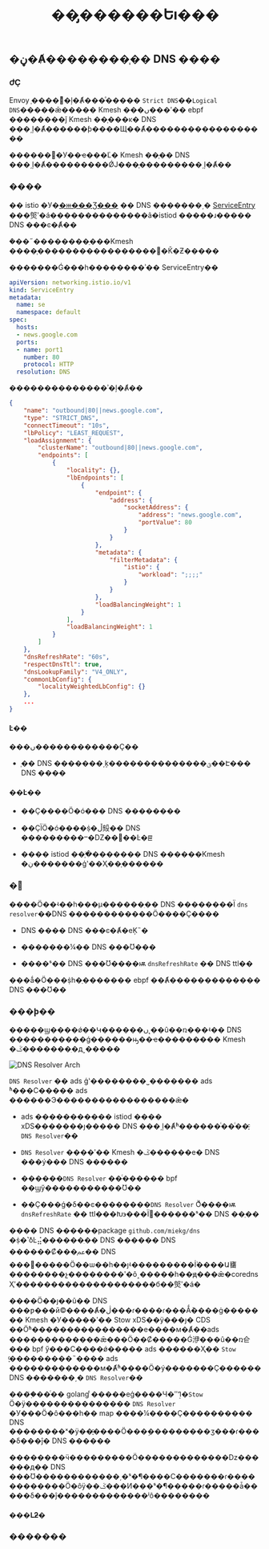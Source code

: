 ﻿---
title: ��̡������Եı���
authors:
- "@zhxuzhonghu"
reviewers:
- 
approvers:
- 


creation-date: 2024-05-08

---

## �ڼ�Ⱥ��������֧�� DNS ����

<!--
�������� KEP �ı��⡣���ּ�̡��򵥺������ԡ�һ���õı�����԰������� KEP �����ݣ�����Ӧ�ñ���Ϊ�κ�����һ���֡�
-->

### ժҪ

<!--
���ڶ������ɸ����������û�Ϊ���ĵ��ĵ����緢��˵���򿪷�·��ͼ���ǳ���Ҫ��
һ���õ�ժҪ����������һ������ĳ��ȡ�
-->

Envoy ֧����಻ͬ�ļ�Ⱥ���ͣ����� `Strict DNS`��`Logical DNS`�����ǣ����� Kmesh ���ں���ʹ�� ebpf ��������ǰ Kmesh ��֧���κ� DNS ���͵ļ�Ⱥ������ƥ����Щ��Ⱥ������������������

������᰸�У��ҽ���Ľ� Kmesh ��֧�� DNS ���͵ļ�Ⱥ���������ǾͿ���֧���������͵ļ�Ⱥ��

### ����

<!--
����������ȷ�г� KEP �Ķ�����Ŀ��ͷ�Ŀ�ꡣ����Ϊʲô���ĺ���Ҫ�Լ����û��ĺô���
-->

�� istio �У�[�ⲿ���Ʒ���](https://kubernetes.io/docs/concepts/services-networking/service/#externalname) �� DNS �������͵� [ServiceEntry](https://istio.io/latest/docs/reference/config/networking/service-entry/#ServiceEntry-Resolution) ���㷺ʹ�á��������������ã�istiod �����ɹ����� DNS ���ͼ�Ⱥ��

�ܶ��˶��������ַ���Kmesh ����֧�����������������޷�Ǩ�Ƶ�����

�������Ǵ���һ��������ʾ�� ServiceEntry��

```yaml
apiVersion: networking.istio.io/v1
kind: ServiceEntry
metadata:
  name: se
  namespace: default
spec:
  hosts:
  - news.google.com
  ports:
  - name: port1
    number: 80
    protocol: HTTP
  resolution: DNS
```

��������������ʾ�ļ�Ⱥ��

```json
{
    "name": "outbound|80||news.google.com",
    "type": "STRICT_DNS",
    "connectTimeout": "10s",
    "lbPolicy": "LEAST_REQUEST",
    "loadAssignment": {
        "clusterName": "outbound|80||news.google.com",
        "endpoints": [
            {
                "locality": {},
                "lbEndpoints": [
                    {
                        "endpoint": {
                            "address": {
                                "socketAddress": {
                                    "address": "news.google.com",
                                    "portValue": 80
                                }
                            }
                        },
                        "metadata": {
                            "filterMetadata": {
                                "istio": {
                                    "workload": ";;;;"
                                }
                            }
                        },
                        "loadBalancingWeight": 1
                    }
                ],
                "loadBalancingWeight": 1
            }
        ]
    },
    "dnsRefreshRate": "60s",
    "respectDnsTtl": true,
    "dnsLookupFamily": "V4_ONLY",
    "commonLbConfig": {
        "localityWeightedLbConfig": {}
    },
    ...
}
```

#### Ŀ��

<!--
�г� KEP �ľ���Ŀ�ꡣ����ͼʵ��ʲô���������֪�����Ѿ��ɹ���
-->

���ں������������Ҫ��

- ֧�� DNS �������͵ķ��������������ؿ��Է��� DNS ����

#### ��Ŀ��

<!--
�� KEP �ķ�Χ֮����ʲô���г���Ŀ�������ڼ������۲�ȡ�ý�չ��
-->

- ��Ҫ����Ӧ�ó��� DNS ��������

- ��ҪΪӦ�ó����ṩ�ڵ㱾�� DNS ���������ⲻ�Ǳ��᰸��Ŀ�ꡣ

- ���� istiod ��֧�ֹ������� DNS ������Kmesh �ڹ�������ģʽ��Ҳ��֧������

### �᰸

<!--
��������ǽ���ϸ�����᰸��ʵ�����ݡ���Ӧ�����㹻��ϸ�ڣ��Ա������߿���׼ȷ���������������ݣ�����Ӧ���� API ��ƻ�ʵ��֮������ݡ�ʲô�������Ľ����������κ����ɹ�������ġ����ϸ�ڡ���������������ϸ�ڡ�
-->

����Ӧ��ʵ��һ���µ������ִ�� DNS ��������Ϊ `dns resolver`��DNS ������������Ӧ����Ҫ����

- DNS ���� DNS ���ͼ�Ⱥ�еĶ˵�

- �������¼�� DNS ���Ʊ���

- ����ˢ�� DNS ���Ʊ����ѭ `dnsRefreshRate` �� DNS ttl��

���ǻ�Ӧ���ṩһ�ַ������� ebpf ��Ⱥ������������� DNS ���Ʊ��

### ���ϸ��

<!--
����Ӧ�����㹻����Ϣ���Ա����������ĸ��ĵľ���ϸ�ڡ�����ܰ��� API �淶�����ܲ������Ǳ���ģ���������Ƭ�Ρ���������ʵʩ�����᰸���κ����壬���ڴ˴��������ۡ�
-->

�����ϣ����ǿ��Կ������ں˻��û��ռ���ʵ�� DNS �����������ǵ������ԣ��ҽ��������� Kmesh �ػ�������ִ�д˲�����

![DNS Resolver Arch](./pics/dns-resolver.svg)

`DNS Resolver` �� ads ģʽ��������˽������� ads ʱ���С����� ads ������Э�����������������ǣ�

- ads ����������� istiod ���� xDS�������յ����� DNS ���͵ļ�Ⱥʱ������ͨ��ͨ��֪ͨ `DNS Resolver`��

- `DNS Resolver` ����ʹ�� Kmesh �ػ������е� DNS ���ý��� DNS ������

- ������`DNS Resolver` ��ͨ������ bpf ��ϣӳ�����������Ʊ��

- ��Ҫ���ǵ�δ��ͼ��������`DNS Resolver` Ӧͨ����ѭ `dnsRefreshRate` �� ttl���Խ϶���Ϊ׼������ˢ�� DNS ��ַ��

���� DNS ������package `github.com/miekg/dns` �ṩ�˺ܺõĿ⣬������ִ�� DNS ������ DNS ������Ȼ���ﲻ֧�� DNS ���񣬵�����Ӧ��ѡ��һ��ȷʵ�������ֹ��ܵİ����Ա㽫��������չ��������ʹ�ô˰�����һ��ԭ���ǣ�coredns Ҳʹ��������������������б��㷺ʹ�á�

����Ӧ��ȷ��û�� DNS ���ƿ���й©����Ⱥ�ڷ���ɾ����ɾ���Ǻܳ����ġ������� Kmesh �У�����ʹ�� Stow xDS��ÿ���յ� CDS ��Ӧʱ����������������е����м�Ⱥ��ads �������������ǣ���Ӧ��Ȼ�����Ǵ洢���û��ռ仺��� bpf ӳ���С����ǿ����� ads ������Ҳִ�� `Stow` ֪ͨ���������˵���� ads �������������м�Ⱥʱ����Ӧ�ý�������Ҫ������ DNS �������͵� `DNS Resolver`��

����֪ͨ��ͨ�� golang ͨ�����еģ����Ч�ʺܸߣ�`Stow` Ӧ�ÿ��������������� `DNS Resolver` �У���Ӧ�ô���һ�� map ����¼����Ҫ���������� DNS ��������ˣ�ÿ��֪ͨ����Ӧ���ܹ���������ӡ���ɾ����δ���ĵ� DNS ������

��������ӵ���������Ӧ�������������ǲ������д�� DNS ���Ʊ������������͵�ˢ�¶����С�������ɾ������������Ӧ�ôӱ��ػ���Ͷ���ˢ�¶�����ɾ�����ǡ�����δ���ĵ�������������ʲô��������

#### ���Լƻ�

<!--
**ע�⣺** *����Է����汾֮ǰ����Ҫ��*
��Ϊ����ǿ�����ƶ����Լƻ�ʱ���뿼���������
- ���˵�Ԫ����֮�⣬�Ƿ���� e2e �ͼ��ɲ��ԣ�
- ����ڸ���״̬�����������һ����в��ԣ�
����������в���������ֻ�����������Լ��ɡ��κ���ʵ���б���Ϊ�Ǽ��ֵ����飬�Լ��κ��ر����Բ��Ե����飬��Ӧ�ñ��������
-->

### �������

<!--
������������Щ�����������Լ�Ϊʲô���ų������ǣ���Щ����Ҫ���᰸������ϸ����Ӧ�ð����㹻����Ϣ���������뷨�Լ�Ϊʲô���ǲ��ɽ��ܵġ�
-->

<!--
ע�⣺���� kubernetes ��ǿ�᰸ģ��ļ򻯰汾��
https://github.com/kubernetes/enhancements/tree/3317d4cb548c396a430d1c1ac6625226018adf6a/keps/NNNN-kep-template
-->

